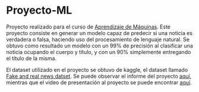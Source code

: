# Proyecto-ML

Proyecto realizado para el curso de [Aprendizaje de Máquinas](https://ucampus.uchile.cl/m/fcfm_catalogo/programa?bajar=1&id=39073). Este proyecto consiste en generar un modelo capaz de predecir si una noticia es verdadera o falsa, haciendo uso del procesamiento de lenguaje natural. Se obtuvo como resultado un modelo con un 99% de precisión al clasificar una noticia ocupando el cuerpo y título, y con un 90% simplemente entregando el título de la misma.

El dataset utilizado en el proyecto se obtuvo de kaggle, el dataset llamado [Fake and real news datset](https://www.kaggle.com/clmentbisaillon/fake-and-real-news-dataset?select=Fake.csv). Se puede observar el informe del proyecto [aquí](Proyecto_ML.pdf), mientras que el video de presentación al proyecto se puede encontrar [aquí](https://youtu.be/5OHAfpI1F2I).
